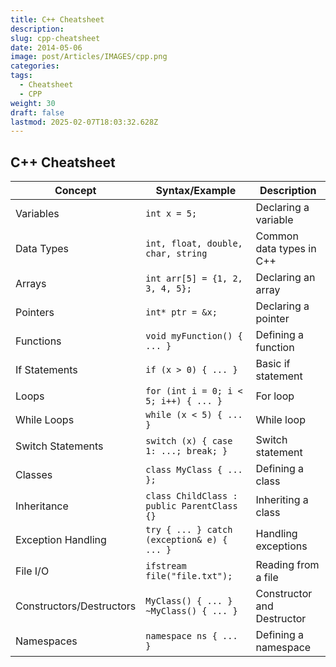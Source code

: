 ```yaml
---
title: C++ Cheatsheet
description: 
slug: cpp-cheatsheet
date: 2014-05-06
image: post/Articles/IMAGES/cpp.png
categories: 
tags:
  - Cheatsheet
  - CPP
weight: 30
draft: false
lastmod: 2025-02-07T18:03:32.628Z
---
```

## C++ Cheatsheet

| **Concept**              | **Syntax/Example**                         | **Description**            |
| ------------------------ | ------------------------------------------ | -------------------------- |
| Variables                | `int x = 5;`                               | Declaring a variable       |
| Data Types               | `int, float, double, char, string`         | Common data types in C++   |
| Arrays                   | `int arr[5] = {1, 2, 3, 4, 5};`            | Declaring an array         |
| Pointers                 | `int* ptr = &x;`                           | Declaring a pointer        |
| Functions                | `void myFunction() { ... }`                | Defining a function        |
| If Statements            | `if (x > 0) { ... }`                       | Basic if statement         |
| Loops                    | `for (int i = 0; i < 5; i++) { ... }`      | For loop                   |
| While Loops              | `while (x < 5) { ... }`                    | While loop                 |
| Switch Statements        | `switch (x) { case 1: ...; break; }`       | Switch statement           |
| Classes                  | `class MyClass { ... };`                   | Defining a class           |
| Inheritance              | `class ChildClass : public ParentClass {}` | Inheriting a class         |
| Exception Handling       | `try { ... } catch (exception& e) { ... }` | Handling exceptions        |
| File I/O                 | `ifstream file("file.txt");`               | Reading from a file        |
| Constructors/Destructors | `MyClass() { ... } ~MyClass() { ... }`     | Constructor and Destructor |
| Namespaces               | `namespace ns { ... }`                     | Defining a namespace       |
